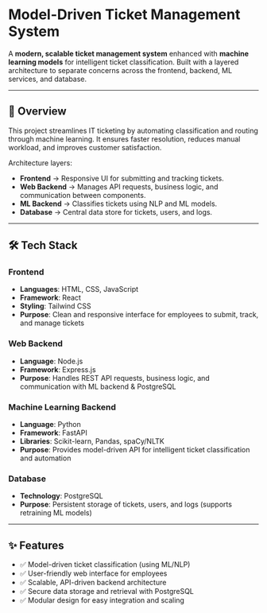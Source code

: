 # Model-Driven Ticket Management System

A **modern, scalable ticket management system** enhanced with **machine learning models** for intelligent ticket classification. Built with a layered architecture to separate concerns across the frontend, backend, ML services, and database.

---

## 🚀 Overview
This project streamlines IT ticketing by automating classification and routing through machine learning. It ensures faster resolution, reduces manual workload, and improves customer satisfaction.

Architecture layers:
- **Frontend** → Responsive UI for submitting and tracking tickets.
- **Web Backend** → Manages API requests, business logic, and communication between components.
- **ML Backend** → Classifies tickets using NLP and ML models.
- **Database** → Central data store for tickets, users, and logs.

---

## 🛠️ Tech Stack

### Frontend
- **Languages**: HTML, CSS, JavaScript  
- **Framework**: React  
- **Styling**: Tailwind CSS  
- **Purpose**: Clean and responsive interface for employees to submit, track, and manage tickets  

### Web Backend
- **Language**: Node.js  
- **Framework**: Express.js  
- **Purpose**: Handles REST API requests, business logic, and communication with ML backend & PostgreSQL  

### Machine Learning Backend
- **Language**: Python  
- **Framework**: FastAPI  
- **Libraries**: Scikit-learn, Pandas, spaCy/NLTK  
- **Purpose**: Provides model-driven API for intelligent ticket classification and automation  

### Database
- **Technology**: PostgreSQL  
- **Purpose**: Persistent storage of tickets, users, and logs (supports retraining ML models)

---

## ✨ Features
- ✅ Model-driven ticket classification (using ML/NLP)  
- ✅ User-friendly web interface for employees  
- ✅ Scalable, API-driven backend architecture  
- ✅ Secure data storage and retrieval with PostgreSQL  
- ✅ Modular design for easy integration and scaling  



